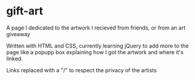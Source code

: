 # gift-art

A page I dedicated to the artwork I recieved from friends, or from an art giveaway

Written with HTML and CSS, currently learning jQuery to add more to the page like a popupp box explaining how I got the artwork and where it's linked. 

Links replaced with a "/" to respect the privacy of the artists
